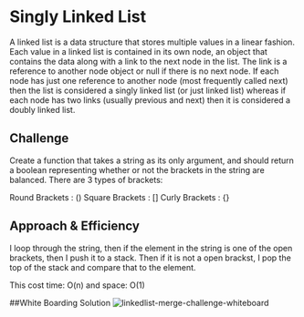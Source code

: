 # Singly Linked List
A linked list is a data structure that stores multiple values in a linear fashion. Each value in a linked list is contained in its own node, an object that contains the data along with a link to the next node in the list. The link is a reference to another node object or null if there is no next node. If each node has just one reference to another node (most frequently called next) then the list is considered a singly linked list (or just linked list) whereas if each node has two links (usually previous and next) then it is considered a doubly linked list. 

## Challenge
Create a function that takes a string as its only argument, and should return a boolean representing whether or not the brackets in the string are balanced. There are 3 types of brackets:

Round Brackets : ()
Square Brackets : []
Curly Brackets : {}

## Approach & Efficiency
<!-- What approach did you take? Why? What is the Big O space/time for this approach? -->
I loop through the string, then if the element in the string is one of the open brackets, then I push it to a stack. Then if it is not a open brackst, I pop the top of the stack and compare that to the element.

This cost time: O(n) and space: O(1)

##White Boarding Solution
![linkedlist-merge-challenge-whiteboard]("./assests/multi-bracket-challenge.jpg")